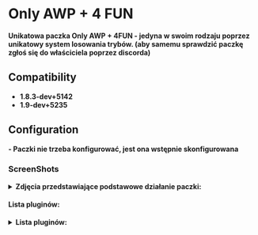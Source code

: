 # Only AWP + 4 FUN

<b> Unikatowa paczka Only AWP + 4FUN - jedyna w swoim rodzaju poprzez unikatowy system losowania trybów. (aby samemu sprawdzić paczkę zgłoś się do właściciela poprzez discorda)

## Compatibility
- 1.8.3-dev+5142
- 1.9-dev+5235

## Configuration

<b> - Paczki nie trzeba konfigurować, jest ona wstępnie skonfigurowana

### ScreenShots

<details>
	<summary><b>Zdjęcia przedstawiające podstawowe działanie paczki:</b></summary>
- Wiadomość o wylosowanym trybie na czat:
	
<img src="https://github.com/N1K1Cz/Only-AWP-4FUN/blob/main/zdj/czat_losowanie.png"></img>

- Wiadomość o wylosowanym trybie w hud:

<img src="https://github.com/N1K1Cz/Only-AWP-4FUN/blob/main/zdj/hud_losowanie.png"></img>

- Główne menu serwera:

<img src="https://github.com/N1K1Cz/Only-AWP-4FUN/blob/main/zdj/menu.png"></img>

- Wygląd hud:

<img src="https://github.com/N1K1Cz/Only-AWP-4FUN/blob/main/zdj/hud.png"></img>

</details>

#### Lista pluginów:

<details>
<summary><b>Lista pluginów:</b></summary>
```//=-=-=-=-=-=-=-=-=-=-=-=-=-=-=-=-=-=-=-=-=-=-=-=-=-=-=-=-=-=-=-=-=-=-=-=-=-=-=-=//
//=-=-=-=-=                   ONLY AWP 2022 by N1K1Cz      /\^-^/\      =-=-=-=-=//
//=-=-=-=-=-=-=-=-=-=-=-=-=-=-=-=-=-=-=-=-=-=-=-=-=-=-=-=-=-=-=-=-=-=-=-=-=-=-=-=//

;//=-=-=-=-=-=-=-=-=-=-=-=-=-=-=-=-=-=-=-=-=-=-=-=-=-=-=-=-=-=-=-=-=-=-=-=-=-=-=-=//
;//=-=-=-=-=             Silnik i najwazniejsze pluginy     /\^-^/\      =-=-=-=-=//
;//=-=-=-=-=-=-=-=-=-=-=-=-=-=-=-=-=-=-=-=-=-=-=-=-=-=-=-=-=-=-=-=-=-=-=-=-=-=-=-=//

AWP_Silnik.amxx                             >> Glowny Silnik AWP
4FUN_AWP.amxx                               >> Silnik AWP 4 FUN
AWP_skiny.amxx                              >> Skiny

;//=-=-=-=-=-=-=-=-=-=-=-=-=-=-=-=-=-=-=-=-=-=-=-=-=-=-=-=-=-=-=-=-=-=-=-=-=-=-=-=//
;//=-=-=-=-=                       Pluginy Dodatkowe        /\^-^/\      =-=-=-=-=//
;//=-=-=-=-=-=-=-=-=-=-=-=-=-=-=-=-=-=-=-=-=-=-=-=-=-=-=-=-=-=-=-=-=-=-=-=-=-=-=-=//

AWP_unlimitedammo.amxx                      >> Nielimitowane ammo (potrzebne do dzialania silnika 4FUN)
AWP_hsonly.amxx                             >> only HS (wymagane do dzialania silnika 4FUN)
AWP_blokuj.amxx                             >> blokowanie kupna broni
AWP_bullet_dmg.amxx                         >> pokazuje dmg zadawane
AWP_ad_manager.amxx                         >> Reklamy say
AWP_admin_freelook.amxx                     >> jak sama nazwa wskazuje
AWP_admin_spec_esp.amxx                     >> wh admina po smierci
AWP_duszek_po_smierci.amxx                  >> Duszek po smierci
AWP_grenade_trail.amxx                      >> Linia rzutu granata
AWP_gamenamechanger.amxx                    >> zmiana nazwy gry (trzeba dopisać na końcu pliku amxx.cfg -      amx_gamename "nazwa")
AWP_flash.amxx                              >> kto nas oslepil
AWP_logs.amxx                               >> logi
AWP_granat_info.amxx                        >> info jaki granat rzucamy
AWP_inf_smierc.amxx                         >> 15 sek. info po smierci
AWP_Najlepszy.amxx                          >> Najlepszy gracz rundy
AWP_parachute.amxx                          >> spadochron
AWP_RoundSound.amxx                         >> Muzyka po rundzie
AWP_SpawnProtection.amxx                    >> protekcja spawn
AWP_ping.amxx                               >> kick za wysoki ping
AWP_sounds.amxx                             >> Dzwieki po killu
AWP_vip.amxx                                >> VIP
AWP_vip_dla_steam.amxx                      >> VIP za free dla steam
```
</details>
